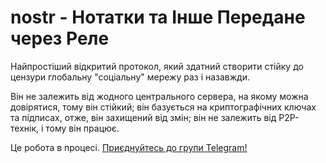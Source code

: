 # nostr - Нотатки та Інше Передане через Реле

Найпростіший відкритий протокол, який здатний створити стійку до цензури глобальну "соціальну" мережу раз і назавжди.

Він не залежить від жодного центрального сервера, на якому можна довірятися, тому він стійкий; він базується на криптографічних ключах та підписах, отже, він захищений від змін; він не залежить від P2P-технік, і тому він працює.

Це робота в процесі. [Приєднуйтесь до групи Telegram!](https://t.me/nostr_protocol)
